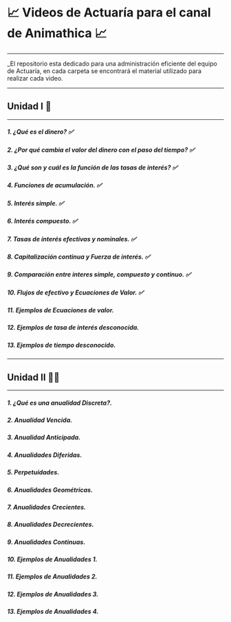 #   📈 Videos de Actuaría para el canal de Animathica 📈
-------------------------------------------------------------------------------------------------------------------------------

_El repositorio esta dedicado para una administración eficiente del equipo de Actuaría, en cada carpeta se encontrará el material
utilizado para realizar cada video.

--------------------------------------------------------------------------------------------------------------------------------

## Unidad I 📌
--------------------------------------------------------------------------------------------------------------------------------

##### 1. ¿Qué es el dinero? ✅
##### 2. ¿Por qué cambia el valor del dinero con el paso del tiempo? ✅
##### 3. ¿Qué son y cuál es la función de las tasas de interés? ✅
##### 4. Funciones de acumulación. ✅
##### 5. Interés simple. ✅
##### 6. Interés compuesto. ✅
##### 7. Tasas de interés efectivas y nominales. ✅
##### 8. Capitalización continua y Fuerza de interés. ✅
##### 9.  Comparación entre interes simple, compuesto y continuo. ✅
##### 10. Flujos de efectivo y Ecuaciones de Valor. ✅
##### 11. Ejemplos de Ecuaciones de valor.
##### 12. Ejemplos de tasa de interés desconocida.
##### 13. Ejemplos de tiempo desconocido.



--------------------------------------------------------------------------------------------------------------------------------

## Unidad II 📌📌
--------------------------------------------------------------------------------------------------------------------------------


##### 1. ¿Qué es una anualidad Discreta?.
##### 2. Anualidad Vencida.
##### 3. Anualidad Anticipada.
##### 4. Anualidades Diferidas.
##### 5. Perpetuidades.
##### 6. Anualidades Geométricas.
##### 7. Anualidades Crecientes.
##### 8. Anualidades Decrecientes.
##### 9. Anualidades Continuas.
##### 10. Ejemplos de Anualidades 1.
##### 11. Ejemplos de Anualidades 2.
##### 12. Ejemplos de Anualidades 3.
##### 13. Ejemplos de Anualidades 4.


